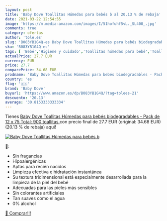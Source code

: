 ```yaml
---
layout: post
title: 'Baby Dove Toallitas Húmedas para bebés b al 20.13 % de rebaja'
date: 2021-03-22 12:54:55
image: 'https://m.media-amazon.com/images/I/51hofuhf5vL._SL400_.jpg'
comments: true
category: ofertas
author: 'tole.es'
slug: 'B083YB1G4Q-es Baby Dove Toallitas Húmedas para bebés biodegradables -...'
sku: 'B083YB1G4Q-es'
tags: [ 'Bebé','Higiene y cuidado','Toallitas húmedas para bebé','Toallitas y accesorios para bebé','baby dove','bebés', ]
actualPrice: 27.7 EUR
currency: EUR
price: 27.7
comparePrice: 34.68 EUR
prodname: 'Baby Dove Toallitas Húmedas para bebés biodegradables - Pack de 12 x 75  Total: 900 toallitas '
country: 'es'
flag: '🇪🇸'
brand: 'Baby Dove'
buyurl: 'https://www.amazon.es/dp/B083YB1G4Q/?tag=tolees-21'
descuento: '20.13'
average: '30.8153333333334'
---
```


Tienes [Baby Dove Toallitas Húmedas para bebés biodegradables - Pack de 12 x 75  Total: 900 toallitas ](https://www.amazon.es/dp/B083YB1G4Q/?tag=tolees-21) con precio final de  27.7 EUR (original: 34.68 EUR) (20.13 %  de rebaja) aqui!

[![Baby Dove Toallitas Húmedas para bebés b](https://m.media-amazon.com/images/I/51hofuhf5vL._SL400_.jpg)](https://www.amazon.es/dp/B083YB1G4Q/?tag=tolees-21)

🔎:

- Sin fragancias
- Hipoalergénicas
- Aptas para recién nacidos
- Limpieza efectiva e hidratación instantánea
- Su textura tridimensional está especialmente desarrollada para la limpieza de la piel del bebé
- Adecuadas para las pieles más sensibles
- Sin colorantes artificiales
- Tan suaves como el agua
- 0% alcohol

[🛒 Comprar!!!](https://www.amazon.es/dp/B083YB1G4Q/?tag=tolees-21)
